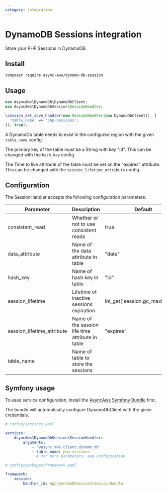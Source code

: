 ```yaml
---
category: integration
---
```


# DynamoDB Sessions integration

Store your PHP Sessions in DynamoDB.

## Install

```shell
composer require async-aws/dynamo-db-session
```

## Usage

```php
use AsyncAws\DynamoDb\DynamoDbClient;
use AsyncAws\DynamoDbSession\SessionHandler;

\session_set_save_handler(new SessionHandler(new DynamoDbClient(), [
  'table_name' => 'php-sessions',
]), true);
```

A DynamoDb table needs to exist in the configured region with the given `table_name` config.

The primary key of the table must be a String with key "id". This can be changed with the `hash_key` config.

The Time to live attribute of the table must be set on the "expires" attribute. This can be changed with the `session_lifetime_attribute` config.

## Configuration

The SessionHandler accepts the following configuration parameters:

| Parameter                  | Description                                      | Default                           |
|----------------------------|--------------------------------------------------|-----------------------------------|
| consistent_read            | Whether or not to use consistent reads           | true                              |
| data_attribute             | Name of the data attribute in table              | "data"                            |
| hash_key                   | Name of hash key in table                        | "id"                              |
| session_lifetime           | Lifetime of inactive sessions expiration         | ini_get('session.gc_maxlifetime') |
| session_lifetime_attribute | Name of the session life time attribute in table | "expires"                         |
| table_name                 | Name of table to store the sessions              |                                   |

## Symfony usage

To ease service configuration, install the [AsyncAws Symfony Bundle](./symfony-bundle.md) first.

The bundle will automatically configure DynamoDbClient with the given credentials.

```yaml
# config/services.yaml

services:
    AsyncAws\DynamoDbSession\SessionHandler:
        arguments:
            - '@async_aws.client.dynamo_db'
            - table_name: php-sessions
              # for more parameters, see Configuration
```

```yaml
# config/packages/framework.yaml

framework:
    session:
        handler_id: App\DynamoDbSession\SessionHandler
```
